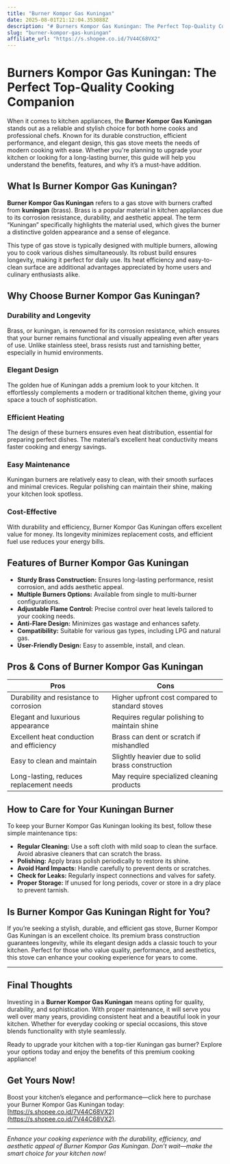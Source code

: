 ```yaml
---
title: "Burner Kompor Gas Kuningan"
date: 2025-08-01T21:12:04.353088Z
description: "# Burners Kompor Gas Kuningan: The Perfect Top-Quality Cooking Companion..."
slug: "burner-kompor-gas-kuningan"
affiliate_url: "https://s.shopee.co.id/7V44C68VX2"
---
```

# Burners Kompor Gas Kuningan: The Perfect Top-Quality Cooking Companion

When it comes to kitchen appliances, the **Burner Kompor Gas Kuningan** stands out as a reliable and stylish choice for both home cooks and professional chefs. Known for its durable construction, efficient performance, and elegant design, this gas stove meets the needs of modern cooking with ease. Whether you're planning to upgrade your kitchen or looking for a long-lasting burner, this guide will help you understand the benefits, features, and why it’s a must-have addition.

## What Is Burner Kompor Gas Kuningan?

**Burner Kompor Gas Kuningan** refers to a gas stove with burners crafted from **kuningan** (brass). Brass is a popular material in kitchen appliances due to its corrosion resistance, durability, and aesthetic appeal. The term “Kuningan” specifically highlights the material used, which gives the burner a distinctive golden appearance and a sense of elegance.

This type of gas stove is typically designed with multiple burners, allowing you to cook various dishes simultaneously. Its robust build ensures longevity, making it perfect for daily use. Its heat efficiency and easy-to-clean surface are additional advantages appreciated by home users and culinary enthusiasts alike.

## Why Choose Burner Kompor Gas Kuningan?

### Durability and Longevity

Brass, or kuningan, is renowned for its corrosion resistance, which ensures that your burner remains functional and visually appealing even after years of use. Unlike stainless steel, brass resists rust and tarnishing better, especially in humid environments.

### Elegant Design

The golden hue of Kuningan adds a premium look to your kitchen. It effortlessly complements a modern or traditional kitchen theme, giving your space a touch of sophistication.

### Efficient Heating

The design of these burners ensures even heat distribution, essential for preparing perfect dishes. The material’s excellent heat conductivity means faster cooking and energy savings.

### Easy Maintenance

Kuningan burners are relatively easy to clean, with their smooth surfaces and minimal crevices. Regular polishing can maintain their shine, making your kitchen look spotless.

### Cost-Effective

With durability and efficiency, Burner Kompor Gas Kuningan offers excellent value for money. Its longevity minimizes replacement costs, and efficient fuel use reduces your energy bills.

## Features of Burner Kompor Gas Kuningan

- **Sturdy Brass Construction:** Ensures long-lasting performance, resist corrosion, and adds aesthetic appeal.
- **Multiple Burners Options:** Available from single to multi-burner configurations.
- **Adjustable Flame Control:** Precise control over heat levels tailored to your cooking needs.
- **Anti-Flare Design:** Minimizes gas wastage and enhances safety.
- **Compatibility:** Suitable for various gas types, including LPG and natural gas.
- **User-Friendly Design:** Easy to assemble, install, and clean.

## Pros & Cons of Burner Kompor Gas Kuningan

| Pros                                              | Cons                                            |
|---------------------------------------------------|-------------------------------------------------|
| Durability and resistance to corrosion         | Higher upfront cost compared to standard stoves |
| Elegant and luxurious appearance                | Requires regular polishing to maintain shine  |
| Excellent heat conduction and efficiency       | Brass can dent or scratch if mishandled     |
| Easy to clean and maintain                      | Slightly heavier due to solid brass construction |
| Long-lasting, reduces replacement needs        | May require specialized cleaning products  |

## How to Care for Your Kuningan Burner

To keep your Burner Kompor Gas Kuningan looking its best, follow these simple maintenance tips:

- **Regular Cleaning:** Use a soft cloth with mild soap to clean the surface. Avoid abrasive cleaners that can scratch the brass.
- **Polishing:** Apply brass polish periodically to restore its shine.
- **Avoid Hard Impacts:** Handle carefully to prevent dents or scratches.
- **Check for Leaks:** Regularly inspect connections and valves for safety.
- **Proper Storage:** If unused for long periods, cover or store in a dry place to prevent tarnish.

## Is Burner Kompor Gas Kuningan Right for You?

If you’re seeking a stylish, durable, and efficient gas stove, Burner Kompor Gas Kuningan is an excellent choice. Its premium brass construction guarantees longevity, while its elegant design adds a classic touch to your kitchen. Perfect for those who value quality, performance, and aesthetics, this stove can enhance your cooking experience for years to come.

---

## Final Thoughts

Investing in a **Burner Kompor Gas Kuningan** means opting for quality, durability, and sophistication. With proper maintenance, it will serve you well over many years, providing consistent heat and a beautiful look in your kitchen. Whether for everyday cooking or special occasions, this stove blends functionality with style seamlessly.

Ready to upgrade your kitchen with a top-tier Kuningan gas burner? Explore your options today and enjoy the benefits of this premium cooking appliance!

## Get Yours Now!

Boost your kitchen’s elegance and performance—click here to purchase your Burner Kompor Gas Kuningan today: [https://s.shopee.co.id/7V44C68VX2](https://s.shopee.co.id/7V44C68VX2).

---

*Enhance your cooking experience with the durability, efficiency, and aesthetic appeal of Burner Kompor Gas Kuningan. Don’t wait—make the smart choice for your kitchen now!*